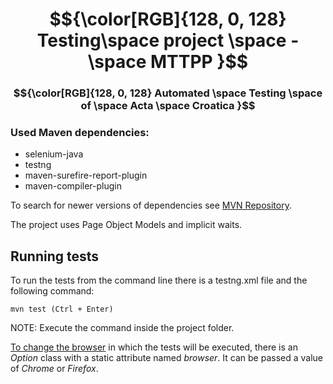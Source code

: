 # $${\color[RGB]{128, 0, 128} Testing\space project \space -\space MTTPP }$$
### $${\color[RGB]{128, 0, 128} Automated \space Testing \space of \space Acta \space Croatica }$$

### Used Maven dependencies:
- selenium-java
- testng
- maven-surefire-report-plugin
- maven-compiler-plugin
  
To search for newer versions of dependencies see [MVN Repository](https://mvnrepository.com/ ).

The project uses Page Object Models and implicit waits.

## Running tests
To run the tests from the command line there is a testng.xml file and the following command:
```
mvn test (Ctrl + Enter)
```
NOTE: Execute the command inside the project folder.

<ins>To change the browser</ins> in which the tests will be executed, there is an *Option* class with a static attribute named *browser*.
It can be passed a value of *Chrome* or *Firefox*.
